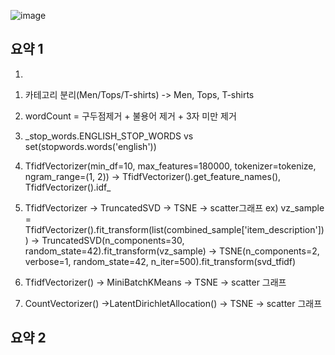 
![image](https://user-images.githubusercontent.com/74644453/169780332-9d43a1ae-5a9a-471b-9aac-a0719f66e690.png)

## 요약 1


1)
1. 카테고리 분리(Men/Tops/T-shirts) -> Men, Tops, T-shirts 
2. wordCount = 구두점제거 + 불용어 제거 + 3자 미만 제거
3.  _stop_words.ENGLISH_STOP_WORDS vs set(stopwords.words('english'))

4. TfidfVectorizer(min_df=10, max_features=180000, tokenizer=tokenize, ngram_range=(1, 2))
-> TfidfVectorizer().get_feature_names(), TfidfVectorizer().idf_

5. TfidfVectorizer -> TruncatedSVD -> TSNE -> scatter그래프
ex) vz_sample = TfidfVectorizer().fit_transform(list(combined_sample['item_description'])) 
-> TruncatedSVD(n_components=30, random_state=42).fit_transform(vz_sample) 
-> TSNE(n_components=2, verbose=1, random_state=42, n_iter=500).fit_transform(svd_tfidf)

6. TfidfVectorizer() -> MiniBatchKMeans -> TSNE -> scatter 그래프
7. CountVectorizer() ->LatentDirichletAllocation() -> TSNE -> scatter 그래프


## 요약 2



